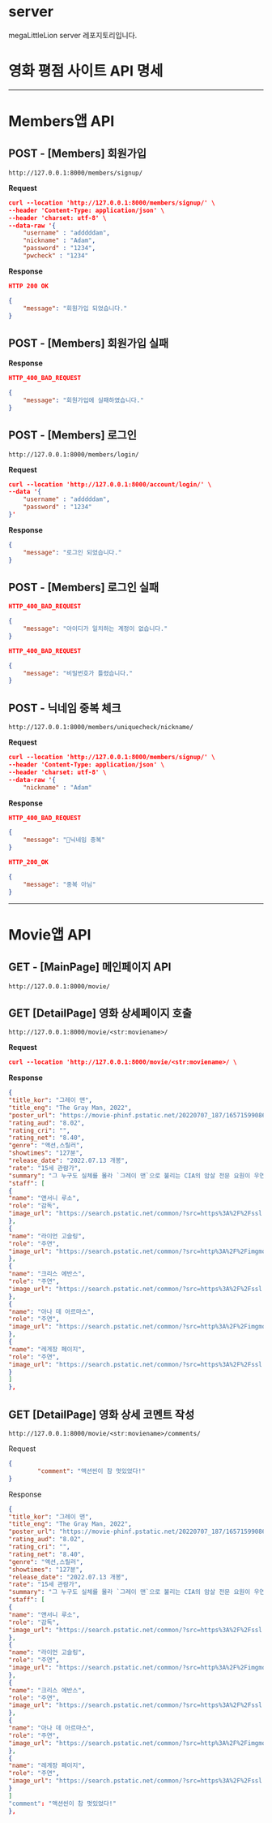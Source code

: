 # server
megaLittleLion server 레포지토리입니다.

# 영화 평점 사이트 API 명세

---

# Members앱 API

## POST - [Members] 회원가입

`http://127.0.0.1:8000/members/signup/`

**Request**

```json
curl --location 'http://127.0.0.1:8000/members/signup/' \
--header 'Content-Type: application/json' \
--header 'charset: utf-8' \
--data-raw '{
    "username" : "adddddam",
    "nickname" : "Adam",
    "password" : "1234",
	"pwcheck" : "1234"
```

**Response**

```json
HTTP 200 OK

{
    "message": "회원가입 되었습니다."
}
```

## POST - [Members] 회원가입 실패

**Response**

```json
HTTP_400_BAD_REQUEST

{
    "message": "회원가입에 실패하였습니다."
}
```

## POST - [Members] 로그인

`http://127.0.0.1:8000/members/login/`

**Request**

```json
curl --location 'http://127.0.0.1:8000/account/login/' \
--data '{
    "username" : "adddddam",
    "password" : "1234"
}'
```

**Response**

```json
{
    "message": "로그인 되었습니다."
}
```

## POST - [Members] 로그인 실패

```json
HTTP_400_BAD_REQUEST

{
    "message": "아이디가 일치하는 계정이 없습니다."
}
```

```json
HTTP_400_BAD_REQUEST

{
    "message": "비밀번호가 틀렸습니다."
}
```

## POST - 닉네임 중복 체크

`http://127.0.0.1:8000/members/uniquecheck/nickname/`


**Request**

```json
curl --location 'http://127.0.0.1:8000/members/signup/' \
--header 'Content-Type: application/json' \
--header 'charset: utf-8' \
--data-raw '{
    "nickname" : "Adam"
```

**Response**
```json
HTTP_400_BAD_REQUEST

{
    "message": "닉네임 중복"
}
```

```json
HTTP_200_OK

{
    "message": "중복 아님"
}
```


---

# Movie앱 API

## GET - [MainPage] 메인페이지 API

`http://127.0.0.1:8000/movie/`

## GET [DetailPage] 영화 상세페이지 호출

`http://127.0.0.1:8000/movie/<str:moviename>/`

**Request**

```json
curl --location 'http://127.0.0.1:8000/movie/<str:moviename>/ \

```

**Response**

```json
{
"title_kor": "그레이 맨",
"title_eng": "The Gray Man, 2022",
"poster_url": "https://movie-phinf.pstatic.net/20220707_187/165715990860275QAG_JPEG/movie_image.jpg?type=m203_290_2",
"rating_aud": "8.02",
"rating_cri": "",
"rating_net": "8.40",
"genre": "액션,스릴러",
"showtimes": "127분",
"release_date": "2022.07.13 개봉",
"rate": "15세 관람가",
"summary": "그 누구도 실체를 몰라 `그레이 맨`으로 불리는 CIA의 암살 전문 요원이 우연히 CIA의 감추고 싶은 비밀을 알게 되고, CIA의 사주를 받은 소시오패스 전 동료에게 쫓기며 시작되는 액션 블록버스터",
"staff": [
{
"name": "앤서니 루소",
"role": "감독",
"image_url": "https://search.pstatic.net/common/?src=https%3A%2F%2Fssl.pstatic.net%2Fsstatic%2Fpeople%2F185%2F202207111035175201.png&type=u111_139&quality=95"
},
{
"name": "라이언 고슬링",
"role": "주연",
"image_url": "https://search.pstatic.net/common/?src=http%3A%2F%2Fimgmovie.naver.net%2Fmdi%2Fpi%2F000000057%2FPM5751_144824_000.jpg&type=u111_139&quality=95"
},
{
"name": "크리스 에반스",
"role": "주연",
"image_url": "https://search.pstatic.net/common/?src=https%3A%2F%2Fssl.pstatic.net%2Fsstatic%2Fpeople%2F110%2F202206081151278971.png&type=u111_139&quality=95"
},
{
"name": "아나 데 아르마스",
"role": "주연",
"image_url": "https://search.pstatic.net/common/?src=http%3A%2F%2Fimgmovie.naver.net%2Fmdi%2Fpi%2F000001712%2FPM171281_181850_000.jpg&type=u111_139&quality=95"
},
{
"name": "레게장 페이지",
"role": "주연",
"image_url": "https://search.pstatic.net/common/?src=https%3A%2F%2Fssl.pstatic.net%2Fsstatic%2Fpeople%2F37%2F202012241413274941.jpg&type=u111_139&quality=95"
}
]
},
```

## GET [DetailPage] 영화 상세 코멘트 작성

`http://127.0.0.1:8000/movie/<str:moviename>/comments/`

Request

```json
{
		"comment": "액션씬이 참 멋있었다!"
}
```

Response

```json
{
"title_kor": "그레이 맨",
"title_eng": "The Gray Man, 2022",
"poster_url": "https://movie-phinf.pstatic.net/20220707_187/165715990860275QAG_JPEG/movie_image.jpg?type=m203_290_2",
"rating_aud": "8.02",
"rating_cri": "",
"rating_net": "8.40",
"genre": "액션,스릴러",
"showtimes": "127분",
"release_date": "2022.07.13 개봉",
"rate": "15세 관람가",
"summary": "그 누구도 실체를 몰라 `그레이 맨`으로 불리는 CIA의 암살 전문 요원이 우연히 CIA의 감추고 싶은 비밀을 알게 되고, CIA의 사주를 받은 소시오패스 전 동료에게 쫓기며 시작되는 액션 블록버스터",
"staff": [
{
"name": "앤서니 루소",
"role": "감독",
"image_url": "https://search.pstatic.net/common/?src=https%3A%2F%2Fssl.pstatic.net%2Fsstatic%2Fpeople%2F185%2F202207111035175201.png&type=u111_139&quality=95"
},
{
"name": "라이언 고슬링",
"role": "주연",
"image_url": "https://search.pstatic.net/common/?src=http%3A%2F%2Fimgmovie.naver.net%2Fmdi%2Fpi%2F000000057%2FPM5751_144824_000.jpg&type=u111_139&quality=95"
},
{
"name": "크리스 에반스",
"role": "주연",
"image_url": "https://search.pstatic.net/common/?src=https%3A%2F%2Fssl.pstatic.net%2Fsstatic%2Fpeople%2F110%2F202206081151278971.png&type=u111_139&quality=95"
},
{
"name": "아나 데 아르마스",
"role": "주연",
"image_url": "https://search.pstatic.net/common/?src=http%3A%2F%2Fimgmovie.naver.net%2Fmdi%2Fpi%2F000001712%2FPM171281_181850_000.jpg&type=u111_139&quality=95"
},
{
"name": "레게장 페이지",
"role": "주연",
"image_url": "https://search.pstatic.net/common/?src=https%3A%2F%2Fssl.pstatic.net%2Fsstatic%2Fpeople%2F37%2F202012241413274941.jpg&type=u111_139&quality=95"
}
]
"comment": "액션씬이 참 멋있었다!"
},
```
